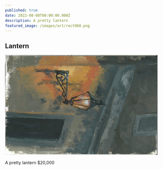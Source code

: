 ```yaml
---
published: true
date: 2022-08-08T00:00:00.000Z
description: A pretty lantern
featured_image: /images/art/rect960.png
---
```

## Lantern

![](/images/art/rect960.png)

A pretty lantern 
$20,000

